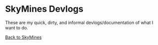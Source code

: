 # SkyMines Devlogs

These are my quick, dirty, and informal devlogs/documentation of what I want to do.

[Back to SkyMines](%WEBPATH%/projects/skymines-network/)